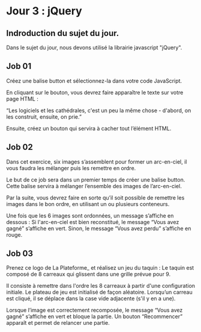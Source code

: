 # Jour 3 : jQuery
## Indroduction du sujet du jour.
Dans le sujet du jour, nous devons utilisé la librairie javascript "jQuery".

## Job 01
Créez une balise button et sélectionnez-la dans votre code JavaScript.

En cliquant sur le bouton, vous devrez faire apparaître le texte sur votre page
HTML :

“Les logiciels et les cathédrales, c'est un peu la même chose - d'abord, on
les construit, ensuite, on prie.”

Ensuite, créez un bouton qui servira à cacher tout l’élément HTML.

## Job 02
Dans cet exercice, six images s’assemblent pour former un arc-en-ciel, il
vous faudra les mélanger puis les remettre en ordre.

Le but de ce job sera dans un premier temps de créer une balise button.
Cette balise servira à mélanger l’ensemble des images de l’arc-en-ciel.


Par la suite, vous devrez faire en sorte qu’il soit possible de remettre les
images dans le bon ordre, en utilisant un ou plusieurs conteneurs.

Une fois que les 6 images sont ordonnées, un message s’affiche en dessous :
Si l'arc-en-ciel est bien reconstitué, le message “Vous avez gagné” s’affiche
en vert. Sinon, le message “Vous avez perdu” s’affiche en rouge.


## Job 03
Prenez ce logo de La Plateforme_ et réalisez un jeu du taquin :
Le taquin est composé de 8 carreaux qui glissent dans une grille prévue pour
9.

Il consiste à remettre dans l'ordre les 8 carreaux à partir d'une configuration
initiale. Le plateau de jeu est initialisé de façon aléatoire.
Lorsqu’un carreau est cliqué, il se déplace dans la case vide adjacente (s'il y
en a une).

Lorsque l’image est correctement recomposée, le message “Vous avez
gagné” s’affiche en vert et bloque la partie.
Un bouton “Recommencer” apparaît et permet de relancer une partie.